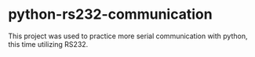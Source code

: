 # python-rs232-communication
This project was used to practice more serial communication with python, this time utilizing RS232.
